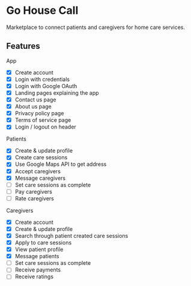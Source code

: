 # Go House Call
Marketplace to connect patients and caregivers for home care services.
## Features
App 
- [x] Create account 
- [x] Login with credentials 
- [x] Login with Google OAuth
- [x] Landing pages explaining the app
- [x] Contact us page
- [x] About us page
- [x] Privacy policy page
- [x] Terms of service page
- [x] Login / logout on header 

Patients
- [x] Create & update profile
- [x] Create care sessions
- [x] Use Google Maps API to get address
- [x] Accept caregivers
- [x] Message caregivers
- [ ] Set care sessions as complete
- [ ] Pay caregivers
- [ ] Rate caregivers

Caregivers
- [x] Create account
- [x] Create & update profile
- [x] Search through patient created care sessions
- [x] Apply to care sessions
- [x] View patient profile
- [x] Message patients
- [ ] Set care sessions as complete
- [ ] Receive payments
- [ ] Receive ratings